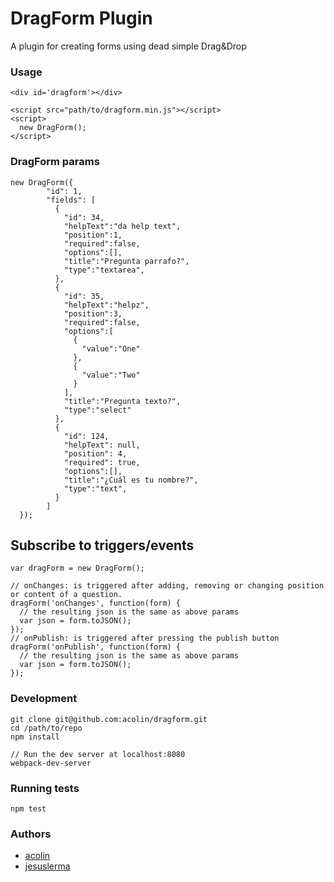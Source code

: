 # DragForm Plugin

A plugin for creating forms using dead simple Drag&Drop

### Usage

```
<div id='dragform'></div>

<script src="path/to/dragform.min.js"></script>
<script>
  new DragForm();
</script>
```

### DragForm params

```
new DragForm({
        "id": 1,
        "fields": [
          {
            "id": 34,
            "helpText":"da help text",
            "position":1,
            "required":false,
            "options":[],
            "title":"Pregunta parrafo?",
            "type":"textarea",
          },
          {
            "id": 35,
            "helpText":"helpz",
            "position":3,
            "required":false,
            "options":[
              {
                "value":"One"
              },
              {
                "value":"Two"
              }
            ],
            "title":"Pregunta texto?",
            "type":"select"
          },
          {
            "id": 124,
            "helpText": null,
            "position": 4,
            "required": true,
            "options":[],
            "title":"¿Cuál es tu nombre?",
            "type":"text",
          }
        ]
  });
```

## Subscribe to triggers/events
```
var dragForm = new DragForm();

// onChanges: is triggered after adding, removing or changing position or content of a question.
dragForm('onChanges', function(form) {
  // the resulting json is the same as above params
  var json = form.toJSON();
});
// onPublish: is triggered after pressing the publish button
dragForm('onPublish', function(form) {
  // the resulting json is the same as above params
  var json = form.toJSON();
});
```

### Development

```
git clone git@github.com:acolin/dragform.git
cd /path/to/repo
npm install

// Run the dev server at localhost:8080
webpack-dev-server
```

### Running tests

```
npm test
```

### Authors
* [acolin](https://github.com/acolin)
* [jesuslerma](https://github.com/jesuslerma)
